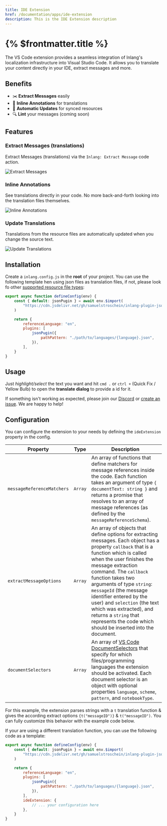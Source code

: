 ```yaml
---
title: IDE Extension
href: /documentation/apps/ide-extension
description: This is the IDE Extension description
---
```


# {% $frontmatter.title %}

The VS Code extension provides a seamless integration of Inlang's localization infrastructure into Visual Studio Code. It allows you to translate your content directly in your IDE, extract messages and more.

## Benefits

- ✂️ **Extract Messages** easily
- 🔎 **Inline Annotations** for translations
- 🔁 **Automatic Updates** for synced resources
- 🔍 **Lint** your messages (coming soon)

## Features

### Extract Messages (translations)

Extract Messages (translations) via the `Inlang: Extract Message` code action.

![Extract Messages](https://cdn.jsdelivr.net/gh/inlang/inlang/assets/ide-extension/extract.gif)

### Inline Annotations

See translations directly in your code. No more back-and-forth looking into the translation files themselves.

![Inline Annotations](https://cdn.jsdelivr.net/gh/inlang/inlang/assets/ide-extension/inline.gif)

### Update Translations

Translations from the resource files are automatically updated when you change the source text.

![Update Translations](https://cdn.jsdelivr.net/gh/inlang/inlang/assets/ide-extension/update.gif)

## Installation

Create a `inlang.config.js` in the **root** of your project. You can use the following template hen using json files as translation files, if not, please look fo other [supported resource file types](https://github.com/inlang/ecosystem#resources):

```js
export async function defineConfig(env) {
	const { default: jsonPugin } = await env.$import(
		"https://cdn.jsdelivr.net/gh/samuelstroschein/inlang-plugin-json@latest/dist/index.js",
	)

	return {
		referenceLanguage: "en",
		plugins: [
			jsonPugin({
				pathPattern: "./path/to/languages/{language}.json",
			}),
		],
	}
}
```

## Usage

Just _highlight/select_ the text you want and hit `cmd .` or `ctrl +` (Quick Fix / Yellow Bulb) to open the **translate dialog** to provide a id for it.

If something isn't working as expected, please join our [Discord](https://discord.gg/DEHKgmx2) or [create an issue](<[https](https://github.com/inlang/inlang/issues/new/choose)>). We are happy to help!

## Configuration

You can configure the extension to your needs by defining the `ideExtension` property in the config.

| Property                   | Type    | Description                                                                                                                                                                                                                                                                                                                                                                                                                                                         |
| -------------------------- | ------- | ------------------------------------------------------------------------------------------------------------------------------------------------------------------------------------------------------------------------------------------------------------------------------------------------------------------------------------------------------------------------------------------------------------------------------------------------------------------- |
| `messageReferenceMatchers` | `Array` | An array of functions that define matchers for message references inside the code. Each function takes an argument of type `{ documentText: string }` and returns a promise that resolves to an array of message references (as defined by the `messageReferenceSchema`).                                                                                                                                                                                           |
| `extractMessageOptions`    | `Array` | An array of objects that define options for extracting messages. Each object has a property `callback` that is a function which is called when the user finishes the message extraction command. The `callback` function takes two arguments of type `string`: `messageId` (the message identifier entered by the user) and `selection` (the text which was extracted), and returns a `string` that represents the code which should be inserted into the document. |
| `documentSelectors`        | `Array` | An array of [VS Code DocumentSelectors](https://code.visualstudio.com/api/references/document-selector) that specify for which files/programming languages the extension should be activated. Each document selector is an object with optional properties `language`, `scheme`, `pattern`, and `notebookType`.                                                                                                                                                     |

For this example, the extension parses strings with a `t` translation function & gives the according extract options `{t("messageID")}` & `t("messageID")`.
You can fully customize this behavior with the example code below.

If your are using a different translation function, you can use the following code as a template:

```js
export async function defineConfig(env) {
	const { default: jsonPugin } = await env.$import(
		"https://cdn.jsdelivr.net/gh/samuelstroschein/inlang-plugin-json@latest/dist/index.js",
	)

	return {
		referenceLanguage: "en",
		plugins: [
			jsonPugin({
				pathPattern: "./path/to/languages/{language}.json",
			}),
		],
		ideExtension: {
			// ... your configuration here
		},
	}
}
```
